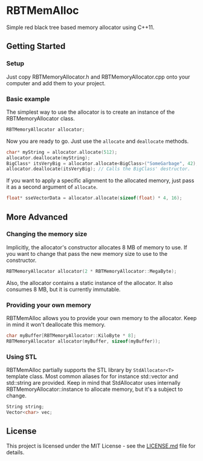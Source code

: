 # RBTMemAlloc
Simple red black tree based memory allocator using C++11.
## Getting Started
### Setup
Just copy RBTMemoryAllocator.h and RBTMemoryAllocator.cpp onto your computer and add them to your project.
### Basic example
The simplest way to use the allocator is to create an instance of the RBTMemoryAllocator class.
```cpp
RBTMemoryAllocator allocator;
```
Now you are ready to go. Just use the ```allocate``` and ```deallocate``` methods.
```cpp
char* myString = allocator.allocate(512);
allocator.deallocate(myString);
BigClass* itsVeryBig = allocator.allocate<BigClass>("SomeGarbage", 42); // Calls the appropriate constructor.
allocator.deallocate(itsVeryBig); // Calls the BigClass' destructor.
```
If you want to apply a specific alignment to the allocated memory, just pass it as a second argument of ```allocate```.
```cpp
float* sseVectorData = allocator.allocate(sizeof(float) * 4, 16);
```
## More Advanced
### Changing the memory size
Implicitly, the allocator's constructor allocates 8 MB of memory to use. If you want to change that pass the new memory size to use to the constructor.
```cpp
RBTMemoryAllocator allocator(2 * RBTMemoryAllocator::MegaByte);
```
Also, the allocator contains a static instance of the allocator. It also consumes 8 MB, but it is currently immutable.
### Providing your own memory
RBTMemAlloc allows you to provide your own memory to the allocator. Keep in mind it won't deallocate this memory.
```cpp
char myBuffer[RBTMemoryAllocator::KiloByte * 8];
RBTMemoryAllocator allocator(myBuffer, sizeof(myBuffer));
```
### Using STL
RBTMemAlloc partially supports the STL library by ```StdAllocator<T>``` template class. Most common aliases for for instance std::vector and std::string are provided. Keep in mind that StdAllocator uses internally RBTMemoryAllocator::instance to allocate memory, but it's a subject to change.
```cpp
String string;
Vector<char> vec;
```
## License
This project is licensed under the MIT License - see the [LICENSE.md](LICENSE.md) file for details.
